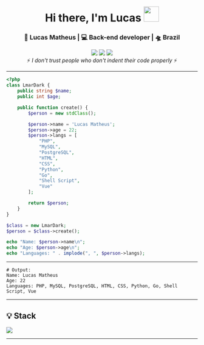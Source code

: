 <div align="center">
  <h1>Hi there, I'm Lucas <img src="https://camo.githubusercontent.com/0c732027af8a28d138e3698181f7be7c9b97d443b4beb9c7ce8ec4cffc6b4767/68747470733a2f2f6d656469612e67697068792e636f6d2f6d656469612f6876524a434c467a6361737252346961377a2f67697068792e676966" width="40px"></h1>
</div>

<div align="center">
  <h3>🙎 Lucas Matheus | 💻 Back-end developer | 🛸 Brazil</h3>
</div>

<div align="center">
  <a href="https://www.linkedin.com/in/lucas-matheus-alves-rodrigues-509b1a240/" target="_blank"><img src="https://img.shields.io/badge/-LinkedIn-%230077B5?style=for-the-badge&logo=linkedin&logoColor=white"></a> 
  <a href="mailto:lucasmatheusalero@gmail.com"><img src="https://img.shields.io/badge/-Gmail-%23333?style=for-the-badge&logo=gmail&logoColor=white"></a>
  <a href="https://instagram.com/https_lmar" target="_blank"><img src="https://img.shields.io/badge/-Instagram-%23E4405F?style=for-the-badge&logo=instagram&logoColor=white"></a>
</div>

<div align="center">
 ⚡️ <i>I don't trust people who don't indent their code properly</i> ⚡️
</div>

<hr>

```php
<?php
class LmarDark {
    public string $name;
    public int $age;

    public function create() {
        $person = new stdClass();

        $person->name = 'Lucas Matheus';
        $person->age = 22;
        $person->langs = [
            "PHP",
            "MySQL",
            "PostgreSQL",
            "HTML",
            "CSS",
            "Python",
            "Go",
            "Shell Script",
            "Vue"
        ];

        return $person;
    }
}

$class = new LmarDark;
$person = $class->create();

echo "Name: $person->name\n";
echo "Age: $person->age\n";
echo "Languages: " . implode(", ", $person->langs);
```

---

```
# Output:
Name: Lucas Matheus
Age: 22
Languages: PHP, MySQL, PostgreSQL, HTML, CSS, Python, Go, Shell Script, Vue
```

---

## 💡 Stack
<p>
  <img src="https://skillicons.dev/icons?i=php,laravel,js,ts,vuejs,tailwind,postgres,redis,docker,kubernetes,nginx,linux&theme=dark"/>
</p>

---

<!--
<p align="center">
  <img src="https://github-readme-stats.vercel.app/api/top-langs/?username=lmardark&layout=donut&locale=pt-br&theme=dark&hide_border=true&border_radius=20">
</p>
-->
